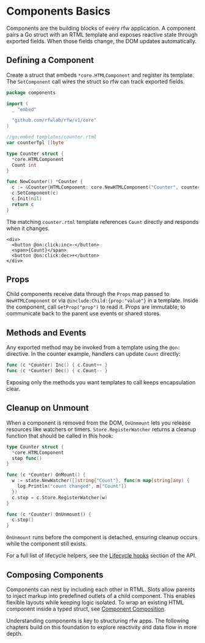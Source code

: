 # Components Basics

Components are the building blocks of every rfw application. A component pairs a Go struct with an RTML template and exposes reactive state through exported fields. When those fields change, the DOM updates automatically.

## Defining a Component

Create a struct that embeds `*core.HTMLComponent` and register its template. The `SetComponent` call wires the struct so rfw can track exported fields.

```go
package components

import (
  _ "embed"

  "github.com/rfwlab/rfw/v1/core"
)

//go:embed templates/counter.rtml
var counterTpl []byte

type Counter struct {
  *core.HTMLComponent
  Count int
}

func NewCounter() *Counter {
  c := &Counter{HTMLComponent: core.NewHTMLComponent("Counter", counterTpl, nil)}
  c.SetComponent(c)
  c.Init(nil)
  return c
}
```

The matching `counter.rtml` template references `Count` directly and responds when it changes.

```rtml
<div>
  <button @on:click:inc>-</button>
  <span>{Count}</span>
  <button @on:click:dec>+</button>
</div>
```

## Props

Child components receive data through the `Props` map passed to `NewHTMLComponent` or via `@include:Child:{prop:"value"}` in a template. Inside the component, call `GetProp("prop")` to read it. Props are immutable; to communicate back to the parent use events or shared stores.

## Methods and Events

Any exported method may be invoked from a template using the `@on:` directive. In the counter example, handlers can update `Count` directly:

```go
func (c *Counter) Inc() { c.Count++ }
func (c *Counter) Dec() { c.Count-- }
```

Exposing only the methods you want templates to call keeps encapsulation clear.

## Cleanup on Unmount

When a component is removed from the DOM, `OnUnmount` lets you release resources like watchers or timers. `Store.RegisterWatcher` returns a cleanup function that should be called in this hook:

```go
type Counter struct {
  *core.HTMLComponent
  stop func()
}

func (c *Counter) OnMount() {
  w := state.NewWatcher([]string{"Count"}, func(m map[string]any) {
    log.Println("count changed", m["Count"])
  })
  c.stop = c.Store.RegisterWatcher(w)
}

func (c *Counter) OnUnmount() {
  c.stop()
}
```

`OnUnmount` runs before the component is detached, ensuring cleanup occurs while the component still exists.

For a full list of lifecycle helpers, see the [Lifecycle hooks](../api/core#lifecycle-hooks) section of the API.

## Composing Components

Components can nest by including each other in RTML. Slots allow parents to inject markup into predefined outlets of a child component. This enables flexible layouts while keeping logic isolated.
To wrap an existing HTML component inside a typed struct, see [Component Composition](./composition).

Understanding components is key to structuring rfw apps. The following chapters build on this foundation to explore reactivity and data flow in more depth.
